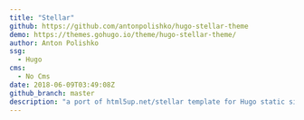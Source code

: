 ```yaml
---
title: "Stellar"
github: https://github.com/antonpolishko/hugo-stellar-theme
demo: https://themes.gohugo.io/theme/hugo-stellar-theme/
author: Anton Polishko
ssg:
  - Hugo
cms:
  - No Cms
date: 2018-06-09T03:49:08Z
github_branch: master
description: "a port of html5up.net/stellar template for Hugo static site generator"
---
```

